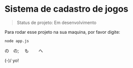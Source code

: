 # Sistema de cadastro de jogos

> Status de projeto: Em desenvolvimento

Para rodar esse projeto na sua maquina, por favor digite:

```
node app.js
```

の　の;
　も　
　へ

(*-*)/ yo!